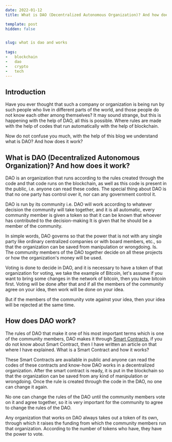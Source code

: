 ```yaml
---
date: 2022-01-12
title: What is DAO (Decentralized Autonomous Organization)? And how does it work?

template: post
hidden: false


slug: what is dao and works
  
tags:
-   blockchain
-   dao
-   crypto
-   tech
---
```

<!-- more -->


<!-- more -->




## Introduction


Have you ever thought that such a company or organization is being run by such people who live in different parts of the world, and those people do not know each other among themselves? It may sound strange, but this is happening with the help of DAO, all this is possible. Where rules are made with the help of codes that run automatically with the help of blockchain.

Now do not confuse you much, with the help of this blog we understand what is DAO? And how does it work?

## What is DAO (Decentralized Autonomous Organization)? And how does it work?

DAO is an organization that runs according to the rules created through the code and that code runs on the blockchain, as well as this code is present in the public, i.e. anyone can read these codes. The special thing about DAO is that no one party has control over it, nor can any government control it.

DAO is run by its community i.e. DAO will work according to whatever decision the community will take together, and it is all automatic, every community member is given a token so that it can be known that whoever has contributed to the decision-making It is given that he should be a member of the community.

In simple words, DAO governs so that the power that is not with any single party like ordinary centralized companies or with board members, etc., so that the organization can be saved from manipulation or wrongdoing. Is. The community members of the DAO together decide on all these projects or how the organization's money will be used.

Voting is done to decide in DAO, and it is necessary to have a token of that organization for voting, we take the example of Bitcoin, let's assume if you want to bring some changes in the network of bitcoin, then you have bitcoin first. Voting will be done after that and if all the members of the community agree on your idea, then work will be done on your idea.

But if the members of the community vote against your idea, then your idea will be rejected at the same time.

## How does DAO work?

The rules of DAO that make it one of his most important terms which is one of the community members, DAO makes it through [Smart Contracts](https://shiva.hashnode.dev/what-is-smart-contract-and-how-does-it-work), if you do not know about Smart Contract, then I have written an article on that where I have explained. What is a Smart Contract and how it works?

These Smart Contracts are available in public and anyone can read the codes of these contracts and know-how DAO works in a decentralized organization. After the smart contract is ready, it is put in the blockchain so that the organization can be saved from any kind of manipulation or wrongdoing. Once the rule is created through the code in the DAO, no one can change it again.

No one can change the rules of the DAO until the community members vote on it and agree together, so it is very important for the community to agree to change the rules of the DAO.

Any organization that works on DAO always takes out a token of its own, through which it raises the funding from which the community members run that organization. According to the number of tokens who have, they have the power to vote.


